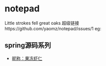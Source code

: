 # notepad
Little strokes fell great oaks
超级链接https://github.com/yaomz/notepad/issues/1
eg:
## spring源码系列
* [昵称：果冻虾仁](https://github.com/yaomz/notepad/issues/1)
